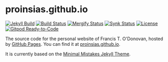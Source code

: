 # proinsias.github.io

[![Jekyll Build](https://github.com/proinsias/proinsias.github.io/workflows/Jekyll%20Build/badge.svg)](https://github.com/proinsias/proinsias.github.io/actions/workflows/jekyll.yml)
[![Build Status](https://travis-ci.org/proinsias/proinsias.github.io.svg?branch=master)](https://travis-ci.org/proinsias/proinsias.github.io)
[![Mergify Status](https://img.shields.io/endpoint.svg?url=https://gh.mergify.io/badges/proinsias/proinsias.github.io&style=flat)](https://mergify.io)
[![Synk Status](https://snyk.io/test/github/proinsias/proinsias.github.io/badge.svg?targetFile=Gemfile.lock)](https://snyk.io/test/github/proinsias/proinsias.github.io?targetFile=Gemfile.lock)
[![License](https://img.shields.io/github/license/proinsias/proinsias.github.io.svg)](https://github.com/proinsias/proinsias.github.io/blob/master/LICENSE)
[![Gitpod Ready-to-Code](https://img.shields.io/badge/Gitpod-Ready--to--Code-blue?logo=gitpod)](https://gitpod.io/#https://github.com/proinsias/proinsias.github.io) 

The source code for the personal website of Francis T. O'Donovan,
hosted by [GitHub Pages](http://pages.github.com).
You can find it at [proinsias.github.io](https://proinsias.github.io).

It is currently based on the
[Minimal Mistakes Jekyll Theme](https://github.com/mmistakes/minimal-mistakes).
